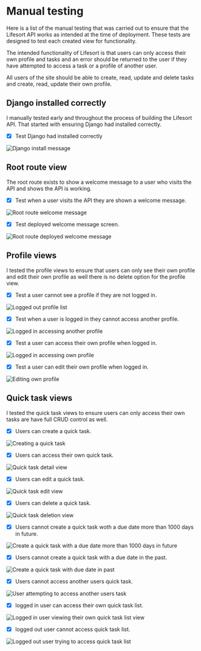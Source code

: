 # Manual testing

Here is a list of the manual testing that was carried out to ensure that the Lifesort API works as intended at the time of deployment. These tests are designed to test each created view for functionality.

The intended functionality of Lifesort is that users can only access their own profile and tasks and an error should be returned to the user if they have attempted to access a task or a profile of another user.

All users of the site should be able to create, read, update and delete tasks and create, read, update their own profile.

## Django installed correctly

I manually tested early and throughout the process of building the Lifesort API. That started with ensuring Django had installed correctly.

- [x] Test Django had installed correctly

![Django install message](static/images-testing/django-install.png)

## Root route view

The root route exists to show a welcome message to a user who visits the API and shows the API is working.

- [x] Test when a user visits the API they are shown a welcome message.

![Root route welcome message](static/images-testing/api-root-route-page.png)

- [x] Test deployed welcome message screen.

![Root route deployed welcome message](static/images-testing/deployed-api-welcome-screen.png)

## Profile views

I tested the profile views to ensure that users can only see their own profile and edit their own profile as well there is no delete option for the profile view.

- [x] Test a user cannot see a profile if they are not logged in.

![Logged out profile list](static/images-testing/profile/logged-out-profile-list.png)

- [x] Test when a user is logged in they cannot access another profile.

![Logged in accessing another profile](static/images-testing/profile/logged-in-other-profile.png)

- [x] Test a user can access their own profile when logged in.

![Logged in accessing own profile](static/images-testing/profile/logged-in-own-profile.png)

- [x] Test a user can edit their own profile when logged in.

![Editing own profile](static/images-testing/profile/edit-profile.png)

## Quick task views

I tested the quick task views to ensure users can only access their own tasks are have full CRUD control as well.

- [x] Users can create a quick task.

![Creating a quick task](static/images-testing/quick-task/create-quick-task.png)

- [x] Users can access their own quick task.

![Quick task detail view](static/images-testing/quick-task/quick-task-detail-view.png)

- [x] Users can edit a quick task.

![Quick task edit view](static/images-testing/quick-task/edit-quick-task.png)

- [x] Users can delete a quick task.

![Quick task deletion view](static/images-testing/quick-task/delete-quick-task.png)

- [x] Users cannot create a quick task woth a due date more than 1000 days in future.

![Create a quick task with a due date more than 1000 days in future](static/images-testing/quick-task/quick-task-in-1000-days-in-future.png)

- [x] Users cannot create a quick task with a due date in the past.

![Create a quick task with due date in past](static/images-testing/quick-task/quick-task-in-past.png)

- [x] Users cannot access another users quick task.

![User attempting to access another users task](static/images-testing/quick-task/other-users-quick-task.png)

- [x] logged in user can access their own quick task list.

![Logged in user viewing their own quick task list view](static/images-testing/quick-task/quick-task-list-logged-in.png)

- [x] logged out user cannot access quick task list.

![Logged out user trying to access quick task list](static/images-testing/quick-task/quick-task-list-logged-out.png)

